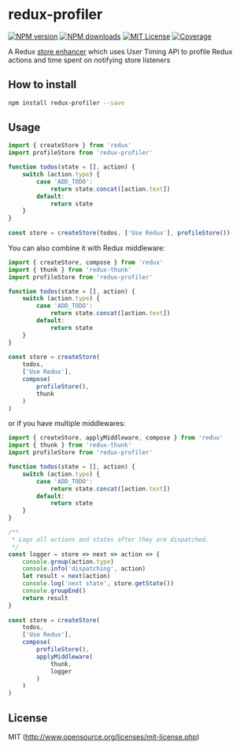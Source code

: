 # redux-profiler

[![NPM version][npm-version-image]][npm-url] [![NPM downloads][npm-downloads-image]][npm-url] [![MIT License][license-image]][license-url] [![Coverage][codecov-image]][codecov-url]

A Redux [store enhancer](https://redux.js.org/glossary#store-enhancer) which uses User Timing API to profile Redux actions and time spent on notifying store listeners

## How to install

```bash
npm install redux-profiler --save
```

## Usage

```javascript
import { createStore } from 'redux'
import profileStore from 'redux-profiler'

function todos(state = [], action) {
    switch (action.type) {
        case 'ADD_TODO':
            return state.concat([action.text])
        default:
            return state
    }
}
​
const store = createStore(todos, ['Use Redux'], profileStore())
```

You can also combine it with Redux middleware:

```javascript
import { createStore, compose } from 'redux'
import { thunk } from 'redux-thunk'
import profileStore from 'redux-profiler'

function todos(state = [], action) {
    switch (action.type) {
        case 'ADD_TODO':
            return state.concat([action.text])
        default:
            return state
    }
}
​
const store = createStore(
    todos,
    ['Use Redux'],
    compose(
        profileStore(),
        thunk
    )
)
```

or if you have multiple middlewares:

```javascript
import { createStore, applyMiddleware, compose } from 'redux'
import { thunk } from 'redux-thunk'
import profileStore from 'redux-profiler'

function todos(state = [], action) {
    switch (action.type) {
        case 'ADD_TODO':
            return state.concat([action.text])
        default:
            return state
    }
}

/**
 * Logs all actions and states after they are dispatched.
 */
const logger = store => next => action => {
    console.group(action.type)
    console.info('dispatching', action)
    let result = next(action)
    console.log('next state', store.getState())
    console.groupEnd()
    return result
}
​
const store = createStore(
    todos,
    ['Use Redux'],
    compose(
        profileStore(),
        applyMiddleware(
            thunk,
            logger
        )
    )
)
```

## License

MIT (http://www.opensource.org/licenses/mit-license.php)

[license-image]: http://img.shields.io/badge/license-MIT-blue.svg?style=flat
[license-url]: LICENSE
[npm-url]: https://www.npmjs.org/package/redux-profiler
[npm-version-image]: https://img.shields.io/npm/v/redux-profiler.svg?style=flat
[npm-downloads-image]: https://img.shields.io/npm/dm/redux-profiler.svg?style=flat
[codecov-url]: https://codecov.io/gh/bhovhannes/redux-profiler
[codecov-image]: https://img.shields.io/codecov/c/github/bhovhannes/redux-profiler.svg
